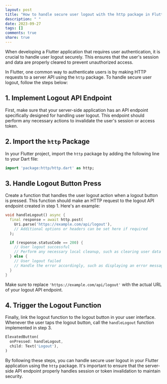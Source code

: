 ```yaml
---
layout: post
title: "How to handle secure user logout with the http package in Flutter?"
description: " "
date: 2023-09-27
tags: []
comments: true
share: true
---
```


When developing a Flutter application that requires user authentication, it is crucial to handle user logout securely. This ensures that the user's session and data are properly cleared to prevent unauthorized access.

In Flutter, one common way to authenticate users is by making HTTP requests to a server API using the `http` package. To handle secure user logout, follow the steps below:

## 1. Implement Logout API Endpoint

First, make sure that your server-side application has an API endpoint specifically designed for handling user logout. This endpoint should perform any necessary actions to invalidate the user's session or access token.

## 2. Import the `http` Package

In your Flutter project, import the `http` package by adding the following line to your Dart file:

```dart
import 'package:http/http.dart' as http;
```

## 3. Handle Logout Button Press

Create a function that handles the user logout action when a logout button is pressed. This function should make an HTTP request to the logout API endpoint created in step 1. Here's an example:

```dart
void handleLogout() async {
  final response = await http.post(
    Uri.parse('https://example.com/api/logout'),
    // Additional options or headers can be set here if required
  );

  if (response.statusCode == 200) {
    // User logout successful
    // Perform any necessary local cleanup, such as clearing user data or session
  } else {
    // User logout failed
    // Handle the error accordingly, such as displaying an error message
  }
}
```

Make sure to replace `'https://example.com/api/logout'` with the actual URL of your logout API endpoint.

## 4. Trigger the Logout Function

Finally, link the logout function to the logout button in your user interface. Whenever the user taps the logout button, call the `handleLogout` function implemented in step 3.

```dart
ElevatedButton(
  onPressed: handleLogout,
  child: Text('Logout'),
)
```

By following these steps, you can handle secure user logout in your Flutter application using the `http` package. It's important to ensure that the server-side API endpoint properly handles session or token invalidation to maintain security.